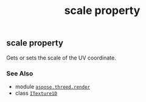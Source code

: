 ﻿---
title: scale property
second_title: Aspose.3D for Python via .NET API References
description: 
type: docs
weight: 110
url: /python-net/aspose.threed.render/itexture1d/scale/
is_root: false
---

## scale property


Gets or sets the scale of the UV coordinate.

### See Also
* module [`aspose.threed.render`](../../)
* class [`ITexture1D`](/3d/python-net/aspose.threed.render/itexture1d)
